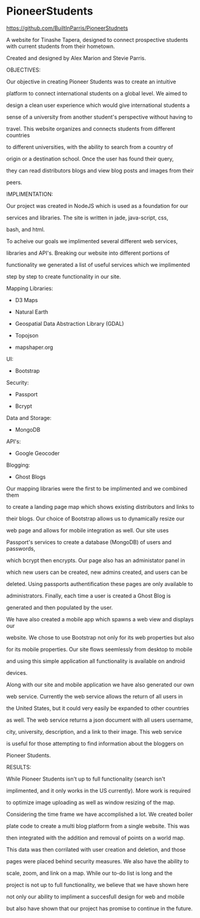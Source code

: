 # PioneerStudents
https://github.com/BuiltInParris/PioneerStudnets

A website for Tinashe Tapera, designed to connect prospective students with current students from their hometown.

Created and designed by Alex Marion and Stevie Parris.

OBJECTIVES:

Our objective in creating Pioneer Students was to create an intuitive

platform to connect international students on a global level. We aimed to

design a clean user experience which would give international students a

sense of a university from another student's perspective without having to 

travel. This website organizes and connects students from different countries 

to different universities, with the ability to search from a country of 

origin or a destination school. Once the user has found their query, 

they can read distributors blogs and view blog posts and images from their 

peers. 

IMPLIMENTATION:

Our project was created in NodeJS which is used as a foundation for our

services and libraries. The site is written in jade, java-script, css,

bash, and html. 

To acheive our goals we implimented several different web services,

libraries and API's. Breaking our website into different portions of 

functionality we generated a list of useful services which we implimented

step by step to create functionality in our site.

Mapping Libraries:

- D3 Maps 

- Natural Earth

- Geospatial Data Abstraction Library (GDAL)

- Topojson

- mapshaper.org

UI:

- Bootstrap

Security:

- Passport

- Bcrypt

Data and Storage:

- MongoDB

API's:

- Google Geocoder

Blogging:

- Ghost Blogs

Our mapping libraries were the first to be implimented and we combined them

to create a landing page map which shows existing distributors and links to

their blogs. Our choice of Bootstrap allows us to dynamically resize our

web page and allows for mobile integration as well. Our site uses

Passport's services to create a database (MongoDB) of users and passwords,

which bcrypt then encrypts. Our page also has an administator panel in

which new users can be created, new admins created, and users can be

deleted. Using passports authentification these pages are only available to

administrators. Finally, each time a user is created a Ghost Blog is

generated and then populated by the user.  

We have also created a mobile app which spawns a web view and displays our

website. We chose to use Bootstrap not only for its web properties but also

for its mobile properties. Our site flows seemlessly from desktop to mobile

and using this simple application all functionality is available on android

devices. 

Along with our site and mobile application we have also generated our own

web service. Currently the web service allows the return of all users in

the United States, but it could very easily be expanded to other countries

as well. The web service returns a json document with all users username,

city, university, description, and a link to their image. This web service

is useful for those attempting to find information about the bloggers on

Pioneer Students. 

RESULTS:

While Pioneer Students isn't up to full functionality (search isn't

implimented, and it only works in the US currently). More work is required

to optimize image uploading as well as window resizing of the map.

Considering the time frame we have accomplished a lot. We created boiler

plate code to create a multi blog platform from a single website. This was

then integrated with the addition and removal of points on a world map.

This data was then corrilated with user creation and deletion, and those

pages were placed behind security measures. We also have the ability to

scale, zoom, and link on a map. While our to-do list is long and the

project is not up to full functionality, we believe that we have shown here

not only our ability to impliment a succesfull design for web and mobile

but also have shown that our project has promise to continue in the future.
